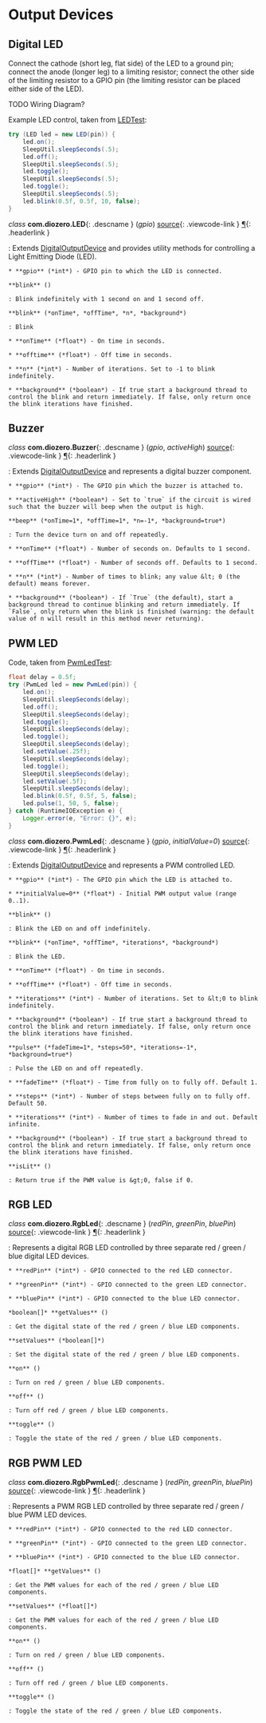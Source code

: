 # Output Devices

## Digital LED

Connect the cathode (short leg, flat side) of the LED to a ground pin; connect the anode (longer leg) to a limiting resistor; connect the other side of the limiting resistor to a GPIO pin (the limiting resistor can be placed either side of the LED).

TODO Wiring Diagram?

Example LED control, taken from [LEDTest](https://github.com/mattjlewis/diozero/blob/master/diozero-core/src/main/java/com/diozero/sampleapps/LEDTest.java):

```java
try (LED led = new LED(pin)) {
	led.on();
	SleepUtil.sleepSeconds(.5);
	led.off();
	SleepUtil.sleepSeconds(.5);
	led.toggle();
	SleepUtil.sleepSeconds(.5);
	led.toggle();
	SleepUtil.sleepSeconds(.5);
	led.blink(0.5f, 0.5f, 10, false);
}
```

*class* **com.diozero.LED**{: .descname } (*gpio*) [source](https://github.com/mattjlewis/diozero/blob/master/diozero-core/src/main/java/com/diozero/devices/LED.java){: .viewcode-link } [&para;](OutputDevices.md#led "Permalink to this definition"){: .headerlink }

: Extends [DigitalOutputDevice](API.md#digitaloutputdevice) and provides utility methods for controlling a Light Emitting Diode (LED).
    
    * **gpio** (*int*) - GPIO pin to which the LED is connected.

    **blink** ()

    : Blink indefinitely with 1 second on and 1 second off.
    
    **blink** (*onTime*, *offTime*, *n*, *background*)
    
    : Blink
    
    * **onTime** (*float*) - On time in seconds.
    
    * **offtime** (*float*) - Off time in seconds.
    
    * **n** (*int*) - Number of iterations. Set to -1 to blink indefinitely.
    
    * **background** (*boolean*) - If true start a background thread to control the blink and return immediately. If false, only return once the blink iterations have finished.


## Buzzer

*class* **com.diozero.Buzzer**{: .descname } (*gpio*, *activeHigh*) [source](https://github.com/mattjlewis/diozero/blob/master/diozero-core/src/main/java/com/diozero/devices/Buzzer.java){: .viewcode-link } [&para;](OutputDevices.md#buzzer "Permalink to this definition"){: .headerlink }

: Extends [DigitalOutputDevice](API.md#digitaloutputdevice) and represents a digital buzzer component.
    
    * **gpio** (*int*) - The GPIO pin which the buzzer is attached to.
    
    * **activeHigh** (*boolean*) - Set to `true` if the circuit is wired such that the buzzer will beep when the output is high.
    
    **beep** (*onTime=1*, *offTime=1*, *n=-1*, *background=true*)
    
    : Turn the device turn on and off repeatedly.
    
    * **onTime** (*float*) - Number of seconds on. Defaults to 1 second.
    
    * **offTime** (*float*) - Number of seconds off. Defaults to 1 second.
    
    * **n** (*int*) - Number of times to blink; any value &lt; 0 (the default) means forever.
    
    * **background** (*boolean*) - If `True` (the default), start a background thread to continue blinking and return immediately. If `False`, only return when the blink is finished (warning: the default value of n will result in this method never returning).


## PWM LED

Code, taken from [PwmLedTest](https://github.com/mattjlewis/diozero/blob/master/diozero-core/src/main/java/com/diozero/sampleapps/PwmLedTest.java):

```java
float delay = 0.5f;
try (PwmLed led = new PwmLed(pin)) {
	led.on();
	SleepUtil.sleepSeconds(delay);
	led.off();
	SleepUtil.sleepSeconds(delay);
	led.toggle();
	SleepUtil.sleepSeconds(delay);
	led.toggle();
	SleepUtil.sleepSeconds(delay);
	led.setValue(.25f);
	SleepUtil.sleepSeconds(delay);
	led.toggle();
	SleepUtil.sleepSeconds(delay);
	led.setValue(.5f);
	SleepUtil.sleepSeconds(delay);
	led.blink(0.5f, 0.5f, 5, false);
	led.pulse(1, 50, 5, false);
} catch (RuntimeIOException e) {
	Logger.error(e, "Error: {}", e);
}
```

*class* **com.diozero.PwmLed**{: .descname } (*gpio*, *initialValue=0*) [source](https://github.com/mattjlewis/diozero/blob/master/diozero-core/src/main/java/com/diozero/devices/PwmLed.java){: .viewcode-link } [&para;](OutputDevices.md#pwm-led "Permalink to this definition"){: .headerlink }

: Extends [DigitalOutputDevice](API.md#digitaloutputdevice) and represents a PWM controlled LED.
    
    * **gpio** (*int*) - The GPIO pin which the LED is attached to.
    
    * **initialValue=0** (*float*) - Initial PWM output value (range 0..1).
    
    **blink** ()
    
    : Blink the LED on and off indefinitely.
    
    **blink** (*onTime*, *offTime*, *iterations*, *background*)
    
    : Blink the LED.
    
    * **onTime** (*float*) - On time in seconds.
    
    * **offTime** (*float*) - Off time in seconds.
    
    * **iterations** (*int*) - Number of iterations. Set to &lt;0 to blink indefinitely.
    
    * **background** (*boolean*) - If true start a background thread to control the blink and return immediately. If false, only return once the blink iterations have finished.

    **pulse** (*fadeTime=1*, *steps=50*, *iterations=-1*, *background=true*)
    
    : Pulse the LED on and off repeatedly.
    
    * **fadeTime** (*float*) - Time from fully on to fully off. Default 1.
    
    * **steps** (*int*) - Number of steps between fully on to fully off. Default 50.
    
    * **iterations** (*int*) - Number of times to fade in and out. Default infinite.
    
    * **background** (*boolean*) - If true start a background thread to control the blink and return immediately. If false, only return once the blink iterations have finished.

    **isLit** ()
    
    : Return true if the PWM value is &gt;0, false if 0.


## RGB LED

*class* **com.diozero.RgbLed**{: .descname } (*redPin*, *greenPin*, *bluePin*) [source](https://github.com/mattjlewis/diozero/blob/master/diozero-core/src/main/java/com/diozero/devices/RgbLed.java){: .viewcode-link } [&para;](OutputDevices.md#rgb-led "Permalink to this definition"){: .headerlink }

: Represents a digital RGB LED controlled by three separate red / green / blue digital LED devices.

    * **redPin** (*int*) - GPIO connected to the red LED connector.
    
    * **greenPin** (*int*) - GPIO connected to the green LED connector.
    
    * **bluePin** (*int*) - GPIO connected to the blue LED connector.
    
    *boolean[]* **getValues** ()
    
    : Get the digital state of the red / green / blue LED components.
    
    **setValues** (*boolean[]*)
    
    : Set the digital state of the red / green / blue LED components.
    
    **on** ()
    
    : Turn on red / green / blue LED components.
    
    **off** ()
    
    : Turn off red / green / blue LED components.
    
    **toggle** ()
    
    : Toggle the state of the red / green / blue LED components.
    

## RGB PWM LED

*class* **com.diozero.RgbPwmLed**{: .descname } (*redPin*, *greenPin*, *bluePin*) [source](https://github.com/mattjlewis/diozero/blob/master/diozero-core/src/main/java/com/diozero/devices/RgbPwmLed.java){: .viewcode-link } [&para;](OutputDevices.md#rgb-pwm-led "Permalink to this definition"){: .headerlink }

: Represents a PWM RGB LED controlled by three separate red / green / blue PWM LED devices.

    * **redPin** (*int*) - GPIO connected to the red LED connector.
    
    * **greenPin** (*int*) - GPIO connected to the green LED connector.
    
    * **bluePin** (*int*) - GPIO connected to the blue LED connector.
    
    *float[]* **getValues** ()
    
    : Get the PWM values for each of the red / green / blue LED components.
    
    **setValues** (*float[]*)
    
    : Get the PWM values for each of the red / green / blue LED components.
    
    **on** ()
    
    : Turn on red / green / blue LED components.
    
    **off** ()
    
    : Turn off red / green / blue LED components.
    
    **toggle** ()
    
    : Toggle the state of the red / green / blue LED components.

